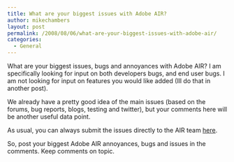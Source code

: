 ```yaml
---
title: What are your biggest issues with Adobe AIR?
author: mikechambers
layout: post
permalink: /2008/08/06/what-are-your-biggest-issues-with-adobe-air/
categories:
  - General
---
```



What are your biggest issues, bugs and annoyances with Adobe AIR? I am specifically looking for input on both developers bugs, and end user bugs. I am not looking for input on features you would like added (Ill do that in another post).

We already have a pretty good idea of the main issues (based on the forums, bug reports, blogs, testing and twitter), but your comments here will be another useful data point.

As usual, you can always submit the issues directly to the AIR team [here][1].

So, post your biggest Adobe AIR annoyances, bugs and issues in the comments. Keep comments on topic.

 [1]: http://www.adobe.com/go/wish